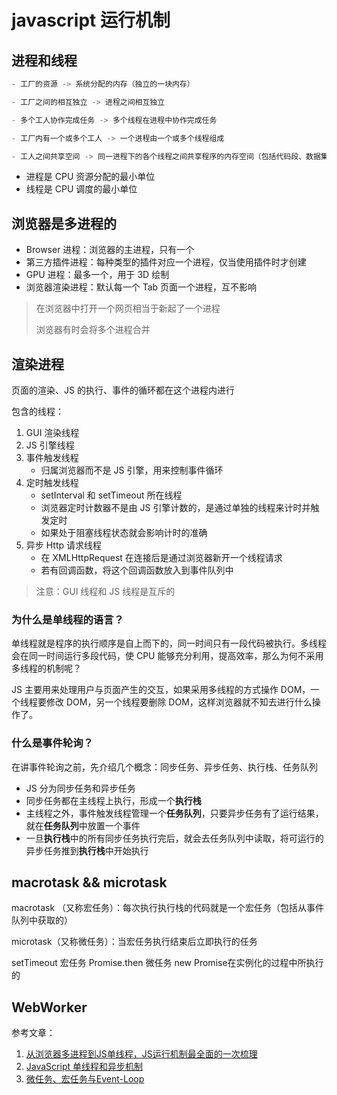 # javascript 运行机制

## 进程和线程

```js
- 工厂的资源 -> 系统分配的内存（独立的一块内存）

- 工厂之间的相互独立 -> 进程之间相互独立

- 多个工人协作完成任务 -> 多个线程在进程中协作完成任务

- 工厂内有一个或多个工人 -> 一个进程由一个或多个线程组成

- 工人之间共享空间 -> 同一进程下的各个线程之间共享程序的内存空间（包括代码段、数据集、堆等）
```

- 进程是 CPU 资源分配的最小单位
- 线程是 CPU 调度的最小单位

## 浏览器是多进程的

- Browser 进程：浏览器的主进程，只有一个
- 第三方插件进程：每种类型的插件对应一个进程，仅当使用插件时才创建
- GPU 进程：最多一个，用于 3D 绘制
- 浏览器渲染进程：默认每一个 Tab 页面一个进程，互不影响

> 在浏览器中打开一个网页相当于新起了一个进程
>
> 浏览器有时会将多个进程合并

## 渲染进程

页面的渲染、JS 的执行、事件的循环都在这个进程内进行

包含的线程： 

1. GUI 渲染线程
2. JS 引擎线程
3. 事件触发线程
   - 归属浏览器而不是 JS 引擎，用来控制事件循环
4. 定时触发线程
   - setInterval 和 setTimeout 所在线程
   - 浏览器定时计数器不是由 JS 引擎计数的，是通过单独的线程来计时并触发定时
   - 如果处于阻塞线程状态就会影响计时的准确
5. 异步 Http 请求线程
   - 在 XMLHttpRequest 在连接后是通过浏览器新开一个线程请求
   - 若有回调函数，将这个回调函数放入到事件队列中

> 注意：GUI 线程和 JS 线程是互斥的

### 为什么是单线程的语言？

单线程就是程序的执行顺序是自上而下的，同一时间只有一段代码被执行。多线程会在同一时间运行多段代码，使 CPU 能够充分利用，提高效率，那么为何不采用多线程的机制呢？

JS 主要用来处理用户与页面产生的交互，如果采用多线程的方式操作 DOM，一个线程要修改 DOM，另一个线程要删除 DOM，这样浏览器就不知去进行什么操作了。

### 什么是事件轮询？

在讲事件轮询之前，先介绍几个概念：同步任务、异步任务、执行栈、任务队列

- JS 分为同步任务和异步任务
- 同步任务都在主线程上执行，形成一个**执行栈**
- 主线程之外，事件触发线程管理一个**任务队列**，只要异步任务有了运行结果，就在**任务队列**中放置一个事件
- 一旦**执行栈**中的所有同步任务执行完后，就会去任务队列中读取，将可运行的异步任务推到**执行栈**中开始执行

## macrotask && microtask

macrotask （又称宏任务）：每次执行执行栈的代码就是一个宏任务（包括从事件队列中获取的）

microtask（又称微任务）：当宏任务执行结束后立即执行的任务

setTimeout 宏任务
Promise.then 微任务
new Promise在实例化的过程中所执行的


## WebWorker



参考文章：

1. [从浏览器多进程到JS单线程，JS运行机制最全面的一次梳理](https://juejin.im/post/5a6547d0f265da3e283a1df7)
2. [JavaScript 单线程和异步机制](https://juejin.im/entry/57b2827f165abd005434c59e)
3. [微任务、宏任务与Event-Loop](https://juejin.im/post/5b73d7a6518825610072b42b)